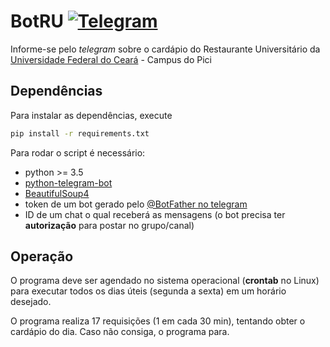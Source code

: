 # BotRU [![Telegram](https://img.shields.io/badge/Telegram-@ru_ufc_fortaleza-blue.svg)](http://t.me/ru_ufc_fortaleza)

Informe-se pelo _telegram_ sobre o cardápio do Restaurante Universitário da [Universidade Federal do Ceará](http://www.ufc.br/) - Campus do Pici 

## Dependências

Para instalar as dependências, execute 

```bash
pip install -r requirements.txt
```

Para rodar o script é necessário:

* python >= 3.5
* [python-telegram-bot](https://pypi.org/project/python-telegram-bot/)
* [BeautifulSoup4](https://pypi.org/project/beautifulsoup4/)
* token de um bot gerado pelo [@BotFather no telegram](https://telegram.me/BotFather)
* ID de um chat o qual receberá as mensagens (o bot precisa ter **autorização** para postar no grupo/canal)

## Operação

O programa deve ser agendado no sistema operacional (**crontab** no Linux) para executar todos os dias úteis (segunda a sexta) em um horário desejado.

O programa realiza 17 requisições (1 em cada 30 min), tentando obter o cardápio do dia. Caso não consiga, o programa para.

